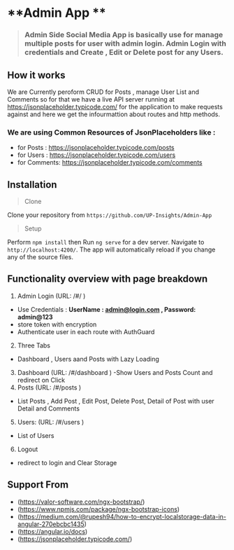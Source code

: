 # **Admin App **

> ### Admin Side Social Media App is basically use for manage multiple posts for user with admin login. Admin Login with credentials and Create , Edit or Delete post for any Users.

## **How it works**

We are Currently peroform CRUD for Posts , manage User List and Comments so for that we have a live API server running at https://jsonplaceholder.typicode.com/ for the application to make requests against and here we get the infourmattion about routes and http methods.

 ### We are using Common Resources of JsonPlaceholders like : 
- for Posts : https://jsonplaceholder.typicode.com/posts
- for Users : https://jsonplaceholder.typicode.com/users
- for Comments: https://jsonplaceholder.typicode.com/comments


## **Installation**
> Clone

Clone your repository from `https://github.com/UP-Insights/Admin-App` 

> Setup

Perform `npm install` then Run `ng serve` for a dev server. Navigate to `http://localhost:4200/`. The app will automatically reload if you change any of the source files.

## **Functionality overview with page breakdown**

1. Admin Login (URL: /#/ )
- Use Credentials : **UserName : admin@login.com , Password: admin@123**
- store token with encryption
- Authenticate user in each route with AuthGuard
2. Three Tabs
- Dashboard , Users aand Posts with Lazy Loading
3. Dashboard (URL: /#/dashboard )
-Show Users and Posts Count and redirect on Click
4. Posts (URL: /#/posts )
- List Posts , Add Post , Edit Post, Delete Post, Detail  of Post with user Detail and Comments
5. Users: (URL: /#/users )
- List of Users
6. Logout 
-  redirect to login and Clear Storage

## Support From

- (https://valor-software.com/ngx-bootstrap/)
- (https://www.npmjs.com/package/ngx-bootstrap-icons)
- (https://medium.com/@rupesh94/how-to-encrypt-localstorage-data-in-angular-270ebcbc1435)
- (https://angular.io/docs)
- (https://jsonplaceholder.typicode.com/)

